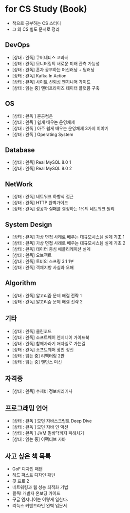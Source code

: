 # for CS Study (Book)

- 책으로 공부하는 CS 스터디
- 그 외 CS 별도 문서로 정리

## DevOps

- [상태 : 완독] 쿠버네티스 교과서
- [상태 : 완독] 모니터링의 새로운 미래 관측 가능성
- [상태 : 완독] 혼자 공부하는 머신러닝 + 딥러닝
- [상태 : 완독] Kafka In Action
- [상태 : 완독] 사이트 신뢰성 엔지니어 가이드
- [상태 : 읽는 중] 엔터프라이즈 데이터 플랫폼 구축

## OS

- [상태 : 완독 ] 혼공컴운
- [상태 : 완독 ] 쉽게 배우는 운영체제
- [상태 : 완독 ] 아주 쉽게 배우는 운영체제 3가지 이야기
- [상태 : 완독 ] Operating System

## Database

- [상태 : 완독] Real MySQL 8.0 1
- [상태 : 완독] Real MySQL 8.0 2

## NetWork

- [상태 : 완독] 네트워크 하향식 접근
- [상태 : 완독] HTTP 완벽가이드
- [상태 : 완독] 성공과 실패를 결정하는 1%의 네트워크 원리

## System Design

- [상태 : 완독] 가상 면접 사례로 배우는 대규모시스템 설계 기초 1
- [상태 : 완독] 가상 면접 사례로 배우는 대규모시스템 설계 기초 2
- [상태 : 완독] 데이터 중심 애플리케이션 설계
- [상태 : 완독] 오브젝트
- [상태 : 완독] 토비의 스프링 3.1 1부
- [상태 : 완독] 객체지향 사실과 오해

## Algorithm

- [상태 : 완독] 알고리즘 문제 해결 전략 1
- [상태 : 완독] 알고리즘 문제 해결 전략 2

## 기타

- [상태 : 완독] 클린코드
- [상태 : 완독] 소프트웨어 엔지니어 가이드북
- [상태 : 완독] 함께자라기 애자일로 가는길
- [상태 : 완독] 소프트웨어 장인 정신
- [상태 : 읽는 중] 리팩터링 2판
- [상태 : 읽는 중] 맨먼스 미신

## 자격증

- [상태 : 완독] 수제비 정보처리기사

## 프로그래밍 언어

- [상태 : 완독 ] 모던 자바스크립트 Deep Dive
- [상태 : 완독 ] 모던 자바 인 액션
- [상태 : 완독 ] JVM 밑바닥까지 파헤치기
- [상태 : 읽는 중] 이펙티브 자바

## 사고 싶은 책 목록

- GoF 디자인 패턴
- 헤드 퍼스트 디자인 패턴
- 깃 프로 2
- 네트워킹과 웹 성능 최적화 기법
- 필독! 개발자 온보딩 가이드
- 구글 엔지니어는 이렇게 일한다.
- 리눅스 커맨드라인 완벽 입문서
